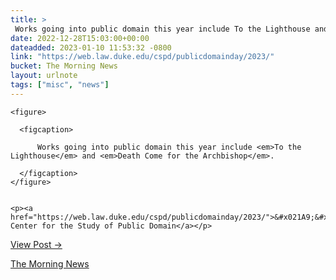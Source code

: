 ```yaml
---
title: > 
 Works going into public domain this year include To the Lighthouse and Death Come for the Archbishop.
date: 2022-12-28T15:03:00+00:00
dateadded: 2023-01-10 11:53:32 -0800
link: "https://web.law.duke.edu/cspd/publicdomainday/2023/"
bucket: The Morning News
layout: urlnote
tags: ["misc", "news"]
--- 
```




  
    
  

  
    <figure>
      
      <figcaption>
        
          Works going into public domain this year include <em>To the Lighthouse</em> and <em>Death Come for the Archbishop</em>.
        
      </figcaption>
    </figure>

    
    <p><a href="https://web.law.duke.edu/cspd/publicdomainday/2023/">&#x021A9;&#xFE0E; Center for the Study of Public Domain</a></p>
    
  
  <p><a href="https://themorningnews.org/p/works-going-into-public-domain-this-year">View Post &rarr;</a></p>



 <!-- end excerpt --> 
<div class='bucket'><a class='internal-link' href='/buckets/the-morning-news'>The Morning News</a></div> 
